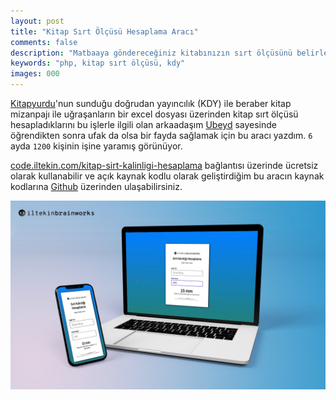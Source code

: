 ```yaml
---
layout: post
title: "Kitap Sırt Ölçüsü Hesaplama Aracı"
comments: false
description: "Matbaaya göndereceğiniz kitabınızın sırt ölçüsünü belirleyebileceğiniz bir araç."
keywords: "php, kitap sırt ölçüsü, kdy"
images: 000
---
```


[Kitapyurdu](https://kitapyurdu.com)'nun sunduğu doğrudan yayıncılık (KDY) ile beraber kitap mizanpajı ile uğraşanların bir excel dosyası üzerinden kitap sırt ölçüsü hesapladıklarını bu işlerle ilgili olan arkaadaşım [Ubeyd](https://adamkarga.net) sayesinde öğrendikten sonra ufak da olsa bir fayda sağlamak için bu aracı yazdım. `6` ayda `1200` kişinin işine yaramış görünüyor.

[code.iltekin.com/kitap-sirt-kalinligi-hesaplama](https://code.iltekin.com/kitap-sirt-kalinligi-hesaplama) bağlantısı üzerinde ücretsiz olarak kullanabilir ve açık kaynak kodlu olarak geliştirdiğim bu aracın kaynak kodlarına [Github](https://github.com/iltekin/book-spine-calculator) üzerinden ulaşabilirsiniz.

![001](../assets/images/projects/001/001.jpg)